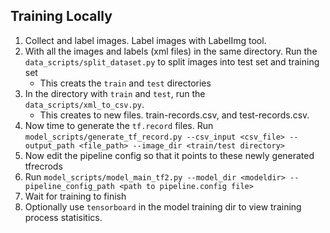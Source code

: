 ## Training Locally
1. Collect and label images. Label images with LabelImg tool.
2. With all the images and labels (xml files) in the same directory. Run the `data_scripts/split_dataset.py` to split images into test set and training set
	- This creats the `train` and `test` directories
4. In the directory with `train` and `test`, run the `data_scripts/xml_to_csv.py`.
	- This creates to new files. train-records.csv, and test-records.csv.
5. Now time to generate the `tf.record` files. Run `model_scripts/generate_tf_record.py --csv_input <csv_file> --output_path <file_path> --image_dir <train/test directory>`
6. Now edit the pipeline config so that it points to these newly generated tfrecrods
7. Run `model_scripts/model_main_tf2.py --model_dir <modeldir> --pipeline_config_path <path to pipeline.config file>`
8. Wait for training to finish
9. Optionally use `tensorboard` in the model training dir to view training process statisitics.
